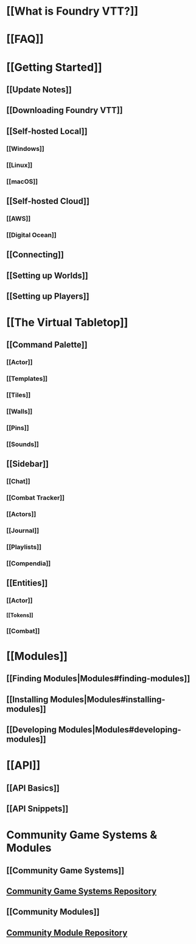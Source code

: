 # [[What is Foundry VTT?]]

# [[FAQ]]

# [[Getting Started]]

## [[Update Notes]]

## [[Downloading Foundry VTT]]

## [[Self-hosted Local]]

### [[Windows]]

### [[Linux]]

### [[macOS]]

## [[Self-hosted Cloud]]

### [[AWS]]

### [[Digital Ocean]]

## [[Connecting]]

## [[Setting up Worlds]]

## [[Setting up Players]]

# [[The Virtual Tabletop]]

## [[Command Palette]]

### [[Actor]]

### [[Templates]]

### [[Tiles]]

### [[Walls]]

### [[Pins]]

### [[Sounds]]

## [[Sidebar]]

### [[Chat]]

### [[Combat Tracker]]

### [[Actors]]

### [[Journal]]

### [[Playlists]]

### [[Compendia]]

## [[Entities]]

### [[Actor]]

#### [[Tokens]]

### [[Combat]]

# [[Modules]]
## [[Finding Modules|Modules#finding-modules]]
## [[Installing Modules|Modules#installing-modules]]
## [[Developing Modules|Modules#developing-modules]]

# [[API]]

## [[API Basics]]

## [[API Snippets]]

# Community Game Systems & Modules
## [[Community Game Systems]]
## [Community Game Systems Repository](https://github.com/foundry-vtt-community/game_systems)
## [[Community Modules]]
## [Community Module Repository](https://github.com/foundry-vtt-community/modules)
